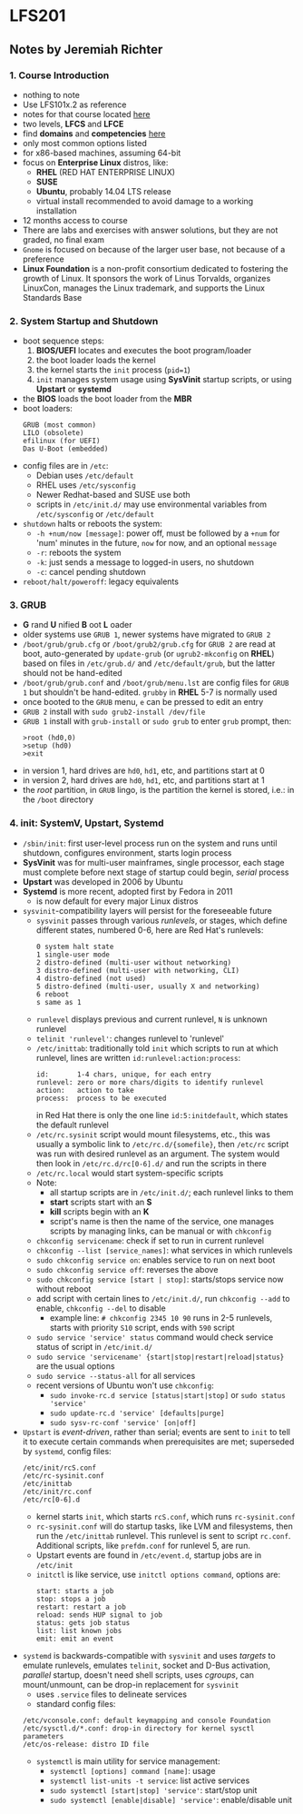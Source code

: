 # LFS201
## Notes by Jeremiah Richter

### 1. Course Introduction
  * nothing  to note
  * Use LFS101x.2 as reference
  * notes for that course located [here](./lfs101-notes.md "lfs101-notes")
  * two levels, **LFCS** and **LFCE**
  * find **domains** and **competencies** [here](http://training.linuxfoundation.org/certification)
  * only most common options listed
  * for x86-based machines, assuming 64-bit
  * focus on **Enterprise Linux** distros, like:
    * **RHEL** (RED HAT ENTERPRISE LINUX)
    * **SUSE**
    * **Ubuntu**, probably 14.04 LTS release
    * virtual install recommended to avoid damage to a working installation
  * 12 months access to course
  * There are labs and exercises with answer solutions, but they are not
    graded, no final exam
  * `Gnome` is focused on because of the larger user base, not because of a
    preference
  * **Linux Foundation** is a non-profit consortium dedicated to fostering the
    growth of Linux. It sponsors the work of Linus Torvalds, organizes LinuxCon,
    manages the Linux trademark, and supports the Linux Standards Base
### 2. System Startup and Shutdown
  * boot sequence steps:
    1. **BIOS/UEFI** locates and executes the boot program/loader
    2. the boot loader loads the kernel
    3. the kernel starts the `init` process (`pid=1`)
    4. `init` manages system usage using **SysVinit** startup scripts, or
      using **Upstart** or **systemd**
  * the **BIOS** loads the boot loader from the **MBR**
  * boot loaders:
    ```
    GRUB (most common)
    LILO (obsolete)
    efilinux (for UEFI)
    Das U-Boot (embedded)
    ```
  * config files are in `/etc`:
    * Debian uses `/etc/default`
    * RHEL uses `/etc/sysconfig`
    * Newer Redhat-based and SUSE use both
    * scripts in `/etc/init.d/` may use environmental variables from
      `/etc/sysconfig` or `/etc/default`
  * `shutdown` halts or reboots the system:
    * `-h +num/now [message]`: power off, must be followed by a `+num` for 'num'
      minutes in the future, `now` for now, and an optional `message`
    * `-r`: reboots the system
    * `-k`: just sends a message to logged-in users, no shutdown
    * `-c`: cancel pending shutdown
  * `reboot/halt/poweroff`: legacy equivalents
### 3. GRUB
  * **G** rand **U** nified **B** oot **L** oader
  * older systems use `GRUB 1`, newer systems have migrated to `GRUB 2`
  * `/boot/grub/grub.cfg` or `/boot/grub2/grub.cfg` for `GRUB 2` are read at boot,
    auto-generated by `update-grub` (or `ugrub2-mkconfig` on **RHEL**) based on
    files in `/etc/grub.d/` and `/etc/default/grub`, but the latter should not be
    hand-edited
  * `/boot/grub/grub.conf` and `/boot/grub/menu.lst` are config files for `GRUB 1`
    but shouldn't be hand-edited. `grubby` in **RHEL** 5-7 is normally used
  * once booted to the `GRUB` menu, `e` can be pressed to edit an entry
  * `GRUB 2` install with `sudo grub2-install /dev/file`
  * `GRUB 1` install with `grub-install` or `sudo grub` to enter `grub` prompt, then:
    ```
    >root (hd0,0)
    >setup (hd0)
    >exit
    ```
  * in version 1, hard drives are `hd0`, `hd1`, etc, and partitions start at 0
  * in version 2, hard drives are `hd0`, `hd1`, etc, and partitions start at 1
  * the *root* partition, in `GRUB` lingo, is the partition the kernel is
    stored, i.e.: in the `/boot` directory
### 4. init: SystemV, Upstart, Systemd
  * `/sbin/init`: first user-level process run on the system and runs until
    shutdown, configures environment, starts login process
  * **SysVinit** was for multi-user mainframes, single processor, each stage must
    complete before next stage of startup could begin, *serial* process
  * **Upstart** was developed in 2006 by Ubuntu
  * **Systemd** is more recent, adopted first by Fedora in 2011
    * is now default for every major Linux distros
  * `sysvinit`-compatibility layers will persist for the foreseeable future
    * `sysvinit` passes through various *runlevels*, or stages, which define
      different states, numbered 0-6, here are Red Hat's runlevels:
      ```
      0 system halt state
      1 single-user mode
      2 distro-defined (multi-user without networking)
      3 distro-defined (multi-user with networking, CLI)
      4 distro-defined (not used)
      5 distro-defined (multi-user, usually X and networking)
      6 reboot
      s same as 1
      ```
    * `runlevel` displays previous and current runlevel, `N` is unknown runlevel
    * `telinit 'runlevel'`: changes runlevel to 'runlevel'
    * `/etc/inittab`: traditionally told `init` which scripts to run at which
      runlevel, lines are written `id:runlevel:action:process`:
      ```
      id:       1-4 chars, unique, for each entry
      runlevel: zero or more chars/digits to identify runlevel
      action:   action to take
      process:  process to be executed
      ```
      in Red Hat there is only the one line `id:5:initdefault`, which states the
      default runlevel
    * `/etc/rc.sysinit` script would mount filesystems, etc., this was usually a
      symbolic link to `/etc/rc.d/{somefile}`, then `/etc/rc` script was run with
      desired runlevel as an argument. The system would then look in
      `/etc/rc.d/rc[0-6].d/` and run the scripts in there
    * `/etc/rc.local` would start system-specific scripts
    * Note:
      * all startup scripts are in `/etc/init.d/`; each runlevel links to them
      * **start** scripts start with an **S**
      * **kill** scripts begin with an **K**
      * script's name is then the name of the service, one manages scripts by
        managing links, can be manual or with `chkconfig`
    * `chkconfig servicename`: check if set to run in current runlevel
    * `chkconfig --list [service_names]`: what services in which runlevels
    * `sudo chkconfig service on`: enables service to run on next boot
    * `sudo chkconfig service off`: reverses the above
    * `sudo chkconfig service [start | stop]`: starts/stops service now without
      reboot
    * add script with certain lines to `/etc/init.d/`, run `chkconfig --add` to
      enable, `chkconfig --del` to disable
        * example line: `# chkconfig 2345 10 90` runs in 2-5 runlevels, starts
        with priority `S10` script, ends with `590` script
    * `sudo service 'service' status` command would check service status of
      script in `/etc/init.d/`
    * `sudo service 'servicename' {start|stop|restart|reload|status}` are the
      usual options
    * `sudo service --status-all` for all services
    * recent versions of Ubuntu won't use `chkconfig`:
      * `sudo invoke-rc.d service [status|start|stop]` or `sudo status 'service'`
      * `sudo update-rc.d 'service' [defaults|purge]`
      * `sudo sysv-rc-conf 'service' [on|off]`
  * `Upstart` is *event-driven*, rather than serial; events are sent to `init` to
    tell it to execute certain commands when prerequisites are met; superseded by
    `systemd`, config files:
    ```
    /etc/init/rcS.conf
    /etc/rc-sysinit.conf
    /etc/inittab
    /etc/init/rc.conf
    /etc/rc[0-6].d
    ```
    * kernel starts `init`, which starts `rcS.conf`, which runs `rc-sysinit.conf`
    * `rc-sysinit.conf` will do startup tasks, like LVM and filesystems, then run
      the `/etc/inittab` runlevel. This runlevel is sent to script `rc.conf`.
      Additional scripts, like `prefdm.conf` for runlevel 5, are run.
    * Upstart events are found in `/etc/event.d`, startup jobs are in `/etc/init`
    * `initctl` is like service, use `initctl options command`, options are:
      ```
      start: starts a job
      stop: stops a job
      restart: restart a job
      reload: sends HUP signal to job
      status: gets job status
      list: list known jobs
      emit: emit an event
      ```
  * `systemd` is backwards-compatible with `sysvinit` and uses *targets* to emulate
    runlevels, emulates `telinit`, socket and D-Bus activation, *parallel* startup,
    doesn't need shell scripts, uses *cgroups*, can mount/unmount, can be drop-in
    replacement for `sysvinit`
    * uses `.service` files to delineate services
    * standard config files:
    ```
    /etc/vconsole.conf: default keymapping and console Foundation
    /etc/sysctl.d/*.conf: drop-in directory for kernel sysctl parameters
    /etc/os-release: distro ID file
    ```
    * `systemctl` is main utility for service management:
      * `systemctl [options] command [name]`: usage
      * `systemctl list-units -t service`: list active services
      * `sudo systemctl [start|stop] 'service'`: start/stop unit
      * `sudo systemctl [enable|disable] 'service'`: enable/disable unit

